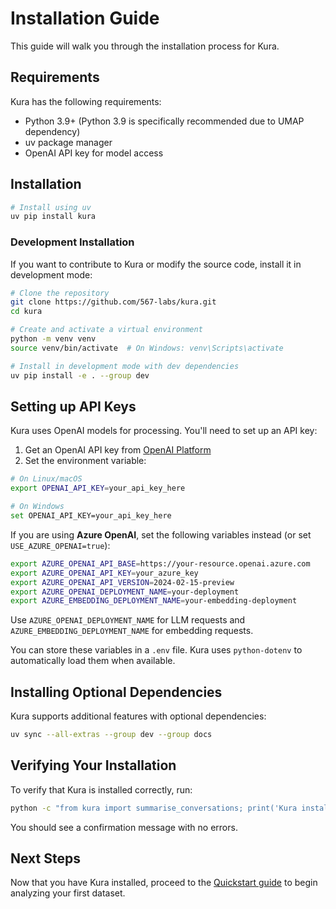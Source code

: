 # Installation Guide

This guide will walk you through the installation process for Kura.

## Requirements

Kura has the following requirements:

- Python 3.9+ (Python 3.9 is specifically recommended due to UMAP dependency)
- uv package manager
- OpenAI API key for model access

## Installation

```bash
# Install using uv
uv pip install kura
```

### Development Installation

If you want to contribute to Kura or modify the source code, install it in development mode:

```bash
# Clone the repository
git clone https://github.com/567-labs/kura.git
cd kura

# Create and activate a virtual environment
python -m venv venv
source venv/bin/activate  # On Windows: venv\Scripts\activate

# Install in development mode with dev dependencies
uv pip install -e . --group dev
```

## Setting up API Keys

Kura uses OpenAI models for processing. You'll need to set up an API key:

1. Get an OpenAI API key from [OpenAI Platform](https://platform.openai.com/api-keys)
2. Set the environment variable:

```bash
# On Linux/macOS
export OPENAI_API_KEY=your_api_key_here

# On Windows
set OPENAI_API_KEY=your_api_key_here
```

If you are using **Azure OpenAI**, set the following variables instead (or set
`USE_AZURE_OPENAI=true`):

```bash
export AZURE_OPENAI_API_BASE=https://your-resource.openai.azure.com
export AZURE_OPENAI_API_KEY=your_azure_key
export AZURE_OPENAI_API_VERSION=2024-02-15-preview
export AZURE_OPENAI_DEPLOYMENT_NAME=your-deployment
export AZURE_EMBEDDING_DEPLOYMENT_NAME=your-embedding-deployment
```

Use `AZURE_OPENAI_DEPLOYMENT_NAME` for LLM requests and
`AZURE_EMBEDDING_DEPLOYMENT_NAME` for embedding requests.

You can store these variables in a `.env` file. Kura uses
`python-dotenv` to automatically load them when available.

## Installing Optional Dependencies

Kura supports additional features with optional dependencies:

```bash
uv sync --all-extras --group dev --group docs
```

## Verifying Your Installation

To verify that Kura is installed correctly, run:

```bash
python -c "from kura import summarise_conversations; print('Kura installed successfully')"
```

You should see a confirmation message with no errors.

## Next Steps

Now that you have Kura installed, proceed to the [Quickstart guide](quickstart.md) to begin analyzing your first dataset.
